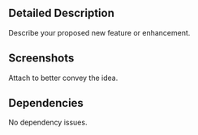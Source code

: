 ## Detailed Description

Describe your proposed new feature or enhancement.
## Screenshots

Attach to better convey the idea.
## Dependencies

No dependency issues.